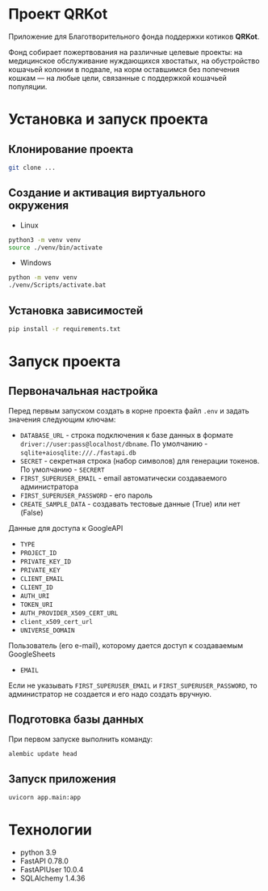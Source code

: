 # Проект QRKot

Приложение для Благотворительного фонда поддержки котиков **QRKot**.

Фонд собирает пожертвования на различные целевые проекты: на медицинское обслуживание нуждающихся хвостатых, на обустройство кошачьей колонии в подвале, на корм оставшимся без попечения кошкам — на любые цели, связанные с поддержкой кошачьей популяции.

# Установка и запуск проекта
## Клонирование проекта

```bash
git clone ...
```

## Создание и активация виртуального окружения

- Linux
```bash
python3 -m venv venv
source ./venv/bin/activate
```

- Windows
```cmd
python -m venv venv
./venv/Scripts/activate.bat
```

## Установка зависимостей

```bash
pip install -r requirements.txt
```

# Запуск проекта
## Первоначальная настройка
Перед первым запуском создать в корне проекта файл `.env` и задать значения 
следующим ключам:
- `DATABASE_URL` - строка подключения к базе данных в формате 
  `driver://user:pass@localhost/dbname`. По умолчанию - `sqlite+aiosqlite:///./fastapi.db`
- `SECRET` - секретная строка (набор символов) для генерации токенов. По 
  умолчанию - `SECRERT`
- `FIRST_SUPERUSER_EMAIL` - email автоматически создаваемого администратора
- `FIRST_SUPERUSER_PASSWORD` - его пароль
- `CREATE_SAMPLE_DATA` - создавать тестовые данные (True) или нет (False)

Данные для доступа к GoogleAPI
- `TYPE`
- `PROJECT_ID`
- `PRIVATE_KEY_ID`
- `PRIVATE_KEY`
- `CLIENT_EMAIL`
- `CLIENT_ID` 
- `AUTH_URI`
- `TOKEN_URI`
- `AUTH_PROVIDER_X509_CERT_URL`
- `client_x509_cert_url`
- `UNIVERSE_DOMAIN`

Пользователь (его e-mail), которому дается доступ к создаваемым GoogleSheets
- `EMAIL`

Если не указывать `FIRST_SUPERUSER_EMAIL` и `FIRST_SUPERUSER_PASSWORD`, то 
администратор не создается и его надо создать вручную.

## Подготовка базы данных

При первом запуске выполнить команду:
```bash
alembic update head
```

## Запуск приложения

```bash
uvicorn app.main:app
```

# Технологии

- python 3.9
- FastAPI 0.78.0
- FastAPIUser 10.0.4
- SQLAlchemy 1.4.36
